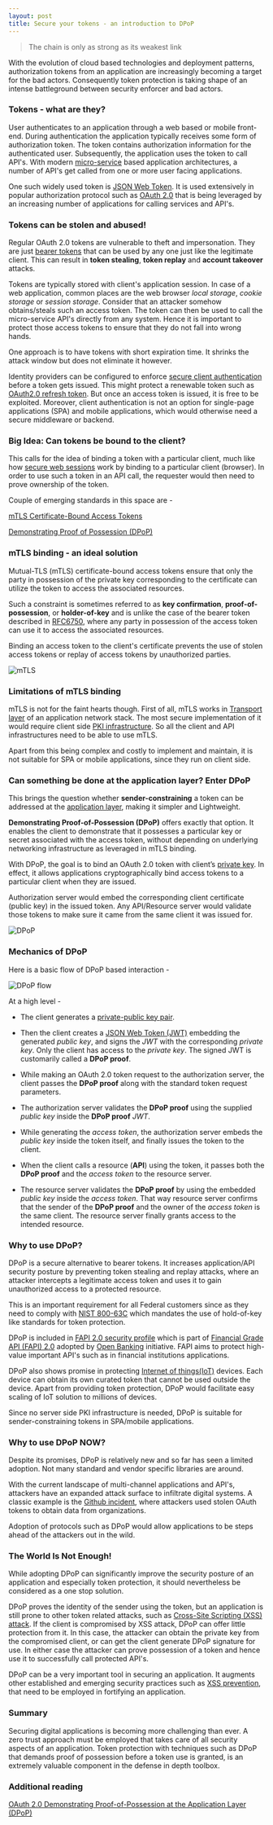 ```yaml
---
layout: post
title: Secure your tokens - an introduction to DPoP
---
```

<blockquote>
The chain is only as strong as its weakest link
</blockquote>
With the evolution of cloud based technologies and deployment patterns, authorization tokens from an application are increasingly becoming a target for the bad actors. Consequently token protection is taking shape of an intense battleground between security enforcer and bad actors. 

### Tokens - what are they?

User authenticates to an application through a web based or mobile front-end. During authentication the application typically receives some form of authorization token. The token contains authorization information for the authenticated user. Subsequently, the application uses the token to call API's. With modern [micro-service](https://www.techtarget.com/searchapparchitecture/definition/microservices) based application architectures, a number of API's get called from one or more user facing applications. 

One such widely used token is [JSON Web Token](https://oauth.net/2/jwt/). It is used extensively in popular authorization protocol such as [OAuth 2.0](https://oauth.net/2/) that is being leveraged by an increasing number of applications for calling services and API's. 


### Tokens can be stolen and abused!

Regular OAuth 2.0 tokens are vulnerable to theft and impersonation. 
They are just [bearer tokens](https://oauth.net/2/bearer-tokens/) that can be used by any one just like the legitimate client. This can result in **token stealing**, **token replay** and **account takeover** attacks. 

Tokens are typically stored with client's application session. In case of a web application, common places are the web browser *local storage*, *cookie storage* or *session storage*. Consider that an attacker somehow obtains/steals such an access token. The token can then be used to call the micro-service API's directly from any system. Hence it is important to protect those access tokens to ensure that they do not fall into wrong hands. 

One approach is to have tokens with short expiration time. It shrinks the attack window but does not eliminate it however. 

Identity providers can be configured to enforce [secure client authentication](https://oauth.net/2/client-authentication/) before a token gets issued. This might protect a renewable token such as [OAuth2.0 refresh token](https://oauth.net/2/refresh-tokens/). But once an access token is issued, it is free to be exploited. Moreover, client authentication is not an option for single-page applications (SPA) and mobile applications, which would otherwise need a secure middleware or backend.


### Big Idea: Can tokens be bound to the client? 

This calls for the idea of binding a token with a particular client, much like how [secure web sessions](https://www.okta.com/identity-101/http-vs-https/) work by binding to a particular client (browser). In order to use such a token in an API call, the requester would then need to prove ownership of the token.

Couple of emerging standards in this space are - 

[mTLS Certificate-Bound Access Tokens](https://datatracker.ietf.org/doc/html/rfc8705)

[Demonstrating Proof of Possession (DPoP)](https://www.ietf.org/archive/id/draft-ietf-oauth-dpop-04.html)



### mTLS binding - an ideal solution

Mutual-TLS (mTLS) certificate-bound access tokens ensure that only the party in possession of the private key corresponding to the certificate can utilize the token to access the associated resources. 

Such a constraint is sometimes referred to as **key confirmation**, **proof-of-possession**, or **holder-of-key** and is unlike the case of the bearer token described in [RFC6750](https://datatracker.ietf.org/doc/html/rfc6750), where any party in possession of the access token can use it to access the associated resources. 

Binding an access token to the client's certificate prevents the use of stolen access tokens or replay of access tokens by unauthorized parties.

![mTLS](../images/2024-3-1-mtls.jpeg)



### Limitations of mTLS binding
	
mTLS is not for the faint hearts though. First of all, mTLS works in [Transport layer](https://www.javatpoint.com/computer-network-transport-layer) of an application network stack. The most secure implementation of it would require client side [PKI infrastructure](https://www.okta.com/identity-101/public-key-infrastructure/). So all the client and API infrastructures need to be able to use mTLS. 

Apart from this being complex and costly to implement and maintain, it is not suitable for SPA or mobile applications, since they run on client side.



### Can something be done at the application layer? Enter DPoP

This brings the question whether **sender-constraining** a token can be addressed at the [application layer](https://www.okta.com/identity-101/osi-layers/), making it simpler and Lightweight. 

**Demonstrating Proof-of-Possession (DPoP)** offers exactly that option. It enables the client to demonstrate that it possesses a particular key or secret associated with the access token, without depending on underlying networking infrastructure as leveraged in mTLS binding.

With DPoP, the goal is to bind an OAuth 2.0 token with client’s [private key](https://www.okta.com/identity-101/public-key-encryption/). In effect, it allows applications cryptographically bind access tokens to a particular client when they are issued.

Authorization server would embed the corresponding client certificate (public key) in the issued token. Any API/Resource server would validate those tokens to make sure it came from the same client it was issued for.

![DPoP](../images/2024-3-1-dpop.jpeg)


### Mechanics of DPoP

Here is a basic flow of DPoP based interaction -

![DPoP flow](../images/2024-3-1-dpopflow.png)

At a high level -

* The client generates a [private-public key pair](https://www.gartner.com/en/information-technology/glossary/public-key-cryptography).

* Then the client creates a [JSON Web Token (JWT)](https://oauth.net/2/jwt/) embedding the generated *public key*, and signs the *JWT* with the corresponding *private key*. Only the client has access to the *private key*. The signed JWT is customarily called a **DPoP proof**.

* While making an OAuth 2.0 token request to the authorization server, the client passes the **DPoP proof** along with the standard token request parameters.

* The authorization server validates the **DPoP proof** using the supplied *public key* inside the **DPoP proof** *JWT*.

* While generating the *access token*, the authorization server embeds the *public key* inside the token itself, and finally issues the token to the client.

* When the client calls a resource (**API**) using the token, it passes both the **DPoP proof** and the *access token* to the resource server.

* The resource server validates the **DPoP proof** by using the embedded *public key* inside the *access token*. That way resource server confirms that the sender of the **DPoP proof** and the owner of the *access token* is the same client. The resource server finally grants access to the intended resource.


### Why to use DPoP?


DPoP is a secure alternative to bearer tokens. It increases application/API security posture by preventing token stealing and replay attacks, where an attacker intercepts a legitimate access token and uses it to gain unauthorized access to a protected resource.


This is an important requirement for all Federal customers since as they need to comply with [NIST 800-63C](https://pages.nist.gov/800-63-3/sp800-63c.html) which mandates the use of hold-of-key like standards for token protection.

DPoP is included in [FAPI 2.0 security profile](https://openid.net/specs/fapi-2_0-security-02.html) which is part of [Financial Grade API (FAPI) 2.0](https://oauth.net/fapi/) adopted by [Open Banking](https://www.okta.com/resources/open-banking-psd2-global-adoption/) initiative. FAPI aims to protect high-value important API's such as in financial institutions applications.

DPoP also shows promise in protecting [Internet of things(IoT)](https://www.zdnet.com/article/what-is-the-internet-of-things-everything-you-need-to-know-about-the-iot-right-now/) devices. Each device can obtain its own curated token that cannot be used outside the device. Apart from providing token protection, DPoP would facilitate easy scaling of IoT solution to millions of devices.

Since no server side PKI infrastructure is needed, DPoP is suitable for sender-constraining tokens in SPA/mobile applications.


### Why to use DPoP NOW?

Despite its promises, DPoP is relatively new and so far has seen a limited adoption. Not many standard and vendor specific libraries are around.

With the current landscape of multi-channel applications and API's, attackers have an expanded attack surface to infiltrate digital systems. A classic example is the [Github incident](https://github.blog/2022-04-15-security-alert-stolen-oauth-user-tokens/), where attackers used stolen OAuth tokens to obtain data from organizations.

Adoption of protocols such as DPoP would allow applications to be steps ahead of the attackers out in the wild.


### The World Is Not Enough!

While adopting DPoP can significantly improve the security posture of an application and especially token protection, it should nevertheless be considered as a one stop solution. 

DPoP proves the identity of the sender using the token, but an application is still prone to other token related attacks, such as [Cross-Site Scripting (XSS) attack](https://owasp.org/www-community/attacks/xss/). If the client is compromised by XSS attack, DPoP can offer little protection from it. In this case, the attacker can obtain the private key from the compromised client, or can get the client generate DPoP signature for use. In either case the attacker can prove possession of a token and hence use it to successfully call protected API's.

DPoP can be a very important tool in securing an application. It augments other established and emerging security practices such as [XSS prevention](https://cheatsheetseries.owasp.org/cheatsheets/Cross_Site_Scripting_Prevention_Cheat_Sheet.html), that need to be employed in fortifying an application.	


### Summary

Securing digital applications is becoming more challenging than ever. A zero trust approach must be employed that takes care of all security aspects of an application. Token protection with techniques such as DPoP that demands proof of possession before a token use is granted, is an extremely valuable component in the defense in depth toolbox.


### Additional reading

[OAuth 2.0 Demonstrating Proof-of-Possession at the Application Layer (DPoP)](https://www.ietf.org/archive/id/draft-ietf-oauth-dpop-04.html)




